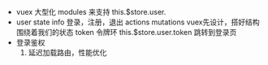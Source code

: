 - vuex 大型化 modules 来支持
  this.$store.user.
- user
    state info 登录，注册，退出
    actions
    mutations
  vuex先设计，搭好结构 围绕着我们的状态 
  token 令牌环 this.$store.user.token
  跳转到登录页
- 登录鉴权
  1. 延迟加载路由，性能优化
  